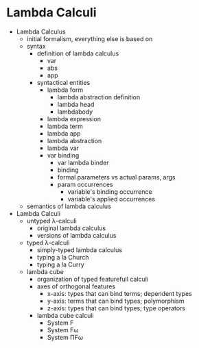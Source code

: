 # Lambda Calculi

* Lambda Calculus
  - initial formalism, everything else is based on
  - syntax
    - definition of lambda calculus
      - var
      - abs
      - app
    - syntactical entities
      - lambda form
        - lambda abstraction definition
        - lambda head
        - lambdabody
      - lambda expression
      - lambda term
      - lambda app
      - lambda abstraction
      - lambda var
      - var binding
        - var lambda binder
        - binding
        - formal parameters vs actual params, args
        - param occurrences
          - variable's binding occurrence
          - variable's applied occurrences
  - semantics of lambda calculus
* Lambda Calculi
  - untyped λ-calculi
    - original lambda calculus
    - versions of lambda calculus
  - typed λ-calculi
    - simply-typed lambda calculus
    - typing a la Church
    - typing a la Curry
  - lambda cube
    - organization of typed featurefull calculi
    - axes of orthogonal features
      - x-axis: types that can bind terms; dependent types
      - y-axis: terms that can bind types; polymorphism
      - z-axis: types that can bind types; type operators
    - lambda cube calculi
      - System F
      - System Fω
      - System ΠFω
